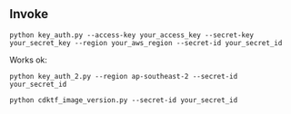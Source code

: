 #

## Invoke

```SH
python key_auth.py --access-key your_access_key --secret-key your_secret_key --region your_aws_region --secret-id your_secret_id
```

Works ok:
```SH
python key_auth_2.py --region ap-southeast-2 --secret-id your_secret_id
```

```SH
python cdktf_image_version.py --secret-id your_secret_id
```